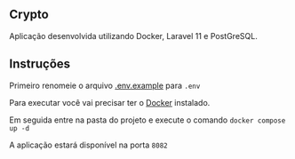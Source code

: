 ## Crypto

Aplicação desenvolvida utilizando Docker, Laravel 11 e PostGreSQL.


## Instruções

Primeiro renomeie o arquivo [.env.example](.env.example) para `.env`

Para executar você vai precisar ter o [Docker](https://www.docker.com) instalado.

Em seguida entre na pasta do projeto e execute o comando `docker compose up -d`

A aplicação estará disponível na porta `8082`
